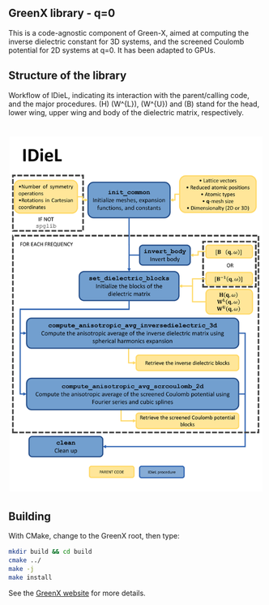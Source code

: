 ## GreenX library - q=0 
This is a code-agnostic component of Green-X, aimed at computing the inverse dielectric constant for 3D systems, and the screened Coulomb potential for 2D systems at q=0. It has been adapted to GPUs.

## Structure of the library
Workflow of IDieL, indicating its interaction with the parent/calling code, and the major procedures. \(H\)
\(W^{L}\), \(W^{U}\) and \(B\) stand for the head, lower wing, upper wing and body of the dielectric matrix, respectively.

<h1 align="center">
  <img src="./IDieL_structure.png" alt="IDieL_structure" width="500">
</h1>

## Building

With CMake, change to the GreenX root, then type:

```bash
mkdir build && cd build
cmake ../
make -j 
make install 
```

See the [GreenX website](https://nomad-coe.github.io/greenX/) for more details. 